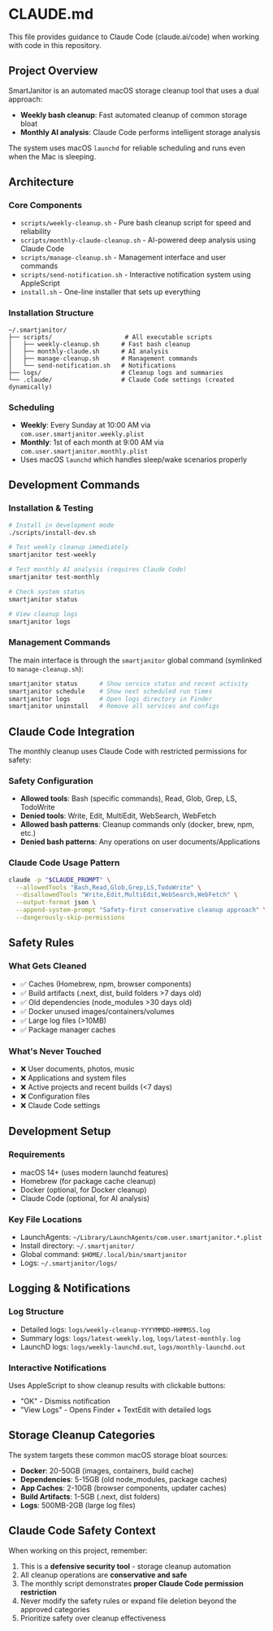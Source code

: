 # CLAUDE.md

This file provides guidance to Claude Code (claude.ai/code) when working with code in this repository.

## Project Overview

SmartJanitor is an automated macOS storage cleanup tool that uses a dual approach:
- **Weekly bash cleanup**: Fast automated cleanup of common storage bloat
- **Monthly AI analysis**: Claude Code performs intelligent storage analysis

The system uses macOS `launchd` for reliable scheduling and runs even when the Mac is sleeping.

## Architecture

### Core Components
- `scripts/weekly-cleanup.sh` - Pure bash cleanup script for speed and reliability
- `scripts/monthly-claude-cleanup.sh` - AI-powered deep analysis using Claude Code
- `scripts/manage-cleanup.sh` - Management interface and user commands  
- `scripts/send-notification.sh` - Interactive notification system using AppleScript
- `install.sh` - One-line installer that sets up everything

### Installation Structure
```
~/.smartjanitor/
├── scripts/                    # All executable scripts
│   ├── weekly-cleanup.sh      # Fast bash cleanup
│   ├── monthly-claude.sh      # AI analysis
│   ├── manage-cleanup.sh      # Management commands  
│   └── send-notification.sh   # Notifications
├── logs/                      # Cleanup logs and summaries
└── .claude/                   # Claude Code settings (created dynamically)
```

### Scheduling
- **Weekly**: Every Sunday at 10:00 AM via `com.user.smartjanitor.weekly.plist`
- **Monthly**: 1st of each month at 9:00 AM via `com.user.smartjanitor.monthly.plist`
- Uses macOS `launchd` which handles sleep/wake scenarios properly

## Development Commands

### Installation & Testing
```bash
# Install in development mode
./scripts/install-dev.sh

# Test weekly cleanup immediately 
smartjanitor test-weekly

# Test monthly AI analysis (requires Claude Code)
smartjanitor test-monthly

# Check system status
smartjanitor status

# View cleanup logs
smartjanitor logs
```

### Management Commands
The main interface is through the `smartjanitor` global command (symlinked to `manage-cleanup.sh`):
```bash
smartjanitor status      # Show service status and recent activity
smartjanitor schedule    # Show next scheduled run times  
smartjanitor logs        # Open logs directory in Finder
smartjanitor uninstall   # Remove all services and configs
```

## Claude Code Integration

The monthly cleanup uses Claude Code with restricted permissions for safety:

### Safety Configuration
- **Allowed tools**: Bash (specific commands), Read, Glob, Grep, LS, TodoWrite
- **Denied tools**: Write, Edit, MultiEdit, WebSearch, WebFetch
- **Allowed bash patterns**: Cleanup commands only (docker, brew, npm, etc.)
- **Denied bash patterns**: Any operations on user documents/Applications

### Claude Code Usage Pattern
```bash
claude -p "$CLAUDE_PROMPT" \
  --allowedTools "Bash,Read,Glob,Grep,LS,TodoWrite" \
  --disallowedTools "Write,Edit,MultiEdit,WebSearch,WebFetch" \
  --output-format json \
  --append-system-prompt "Safety-first conservative cleanup approach" \
  --dangerously-skip-permissions
```

## Safety Rules

### What Gets Cleaned
- ✅ Caches (Homebrew, npm, browser components)
- ✅ Build artifacts (.next, dist, build folders >7 days old)
- ✅ Old dependencies (node_modules >30 days old)
- ✅ Docker unused images/containers/volumes  
- ✅ Large log files (>10MB)
- ✅ Package manager caches

### What's Never Touched
- ❌ User documents, photos, music
- ❌ Applications and system files
- ❌ Active projects and recent builds (<7 days)
- ❌ Configuration files
- ❌ Claude Code settings

## Development Setup

### Requirements
- macOS 14+ (uses modern launchd features)
- Homebrew (for package cache cleanup)
- Docker (optional, for Docker cleanup)
- Claude Code (optional, for AI analysis)

### Key File Locations
- LaunchAgents: `~/Library/LaunchAgents/com.user.smartjanitor.*.plist`
- Install directory: `~/.smartjanitor/`
- Global command: `$HOME/.local/bin/smartjanitor`
- Logs: `~/.smartjanitor/logs/`

## Logging & Notifications

### Log Structure
- Detailed logs: `logs/weekly-cleanup-YYYYMMDD-HHMMSS.log`
- Summary logs: `logs/latest-weekly.log`, `logs/latest-monthly.log`
- LaunchD logs: `logs/weekly-launchd.out`, `logs/monthly-launchd.out`

### Interactive Notifications
Uses AppleScript to show cleanup results with clickable buttons:
- "OK" - Dismiss notification  
- "View Logs" - Opens Finder + TextEdit with detailed logs

## Storage Cleanup Categories

The system targets these common macOS storage bloat sources:
- **Docker**: 20-50GB (images, containers, build cache)
- **Dependencies**: 5-15GB (old node_modules, package caches)
- **App Caches**: 2-10GB (browser components, updater caches) 
- **Build Artifacts**: 1-5GB (.next, dist folders)
- **Logs**: 500MB-2GB (large log files)

## Claude Code Safety Context

When working on this project, remember:
1. This is a **defensive security tool** - storage cleanup automation
2. All cleanup operations are **conservative and safe**
3. The monthly script demonstrates **proper Claude Code permission restriction**
4. Never modify the safety rules or expand file deletion beyond the approved categories
5. Prioritize safety over cleanup effectiveness